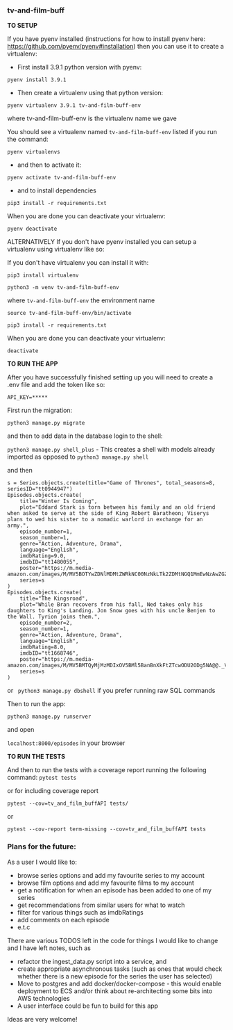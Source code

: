 ### tv-and-film-buff

__TO SETUP__

If you have pyenv installed (instructions for how to install pyenv here: https://github.com/pyenv/pyenv#installation) 
then you can use it to create a virtualenv:

- First install 3.9.1 python version with pyenv:

`pyenv install 3.9.1`

- Then create a virtualenv using that python version:

`pyenv virtualenv 3.9.1 tv-and-film-buff-env`

where tv-and-film-buff-env is the virtualenv name we gave

You should see a virtualenv named `tv-and-film-buff-env` listed if you run the command:

`pyenv virtualenvs`

- and then to activate it:

`pyenv activate tv-and-film-buff-env`

- and to install dependencies

`pip3 install -r requirements.txt`


When you are done you can deactivate your virtualenv:

`pyenv deactivate`


ALTERNATIVELY If you don't have pyenv installed you can setup a virtualenv using virtualenv like so:

If you don't have virtualenv you can install it with:

`pip3 install virtualenv`

`python3 -m venv tv-and-film-buff-env`

where `tv-and-film-buff-env` the environment name

`source tv-and-film-buff-env/bin/activate`

`pip3 install -r requirements.txt`

When you are done you can deactivate your virtualenv:

`deactivate`



__TO RUN THE APP__


After you have successfully finished setting up you will need to create a .env file and add the token like so:

`API_KEY=*****`

First run the migration:

`python3 manage.py migrate`

and then to add data in the database login to the shell:

`python3 manage.py shell_plus` - This creates a shell with models already imported as opposed to `python3 manage.py shell`

and  then

```
s = Series.objects.create(title="Game of Thrones", total_seasons=8, seriesID="tt0944947")
Episodes.objects.create(
    title="Winter Is Coming",
    plot="Eddard Stark is torn between his family and an old friend when asked to serve at the side of King Robert Baratheon; Viserys plans to wed his sister to a nomadic warlord in exchange for an army.",
    episode_number=1,
    season_number=1,
    genre="Action, Adventure, Drama",
    language="English",
    imdbRating=9.0,
    imdbID="tt1480055",
    poster="https://m.media-amazon.com/images/M/MV5BOTYwZDNlMDMtZWRkNC00NzNkLTk2ZDMtNGQ1MmEwNzAwZGZhXkEyXkFqcGdeQXVyMjg2MTMyNTM@._V1_SX300.jpg",
    series=s
)
Episodes.objects.create(
    title="The Kingsroad",
    plot="While Bran recovers from his fall, Ned takes only his daughters to King's Landing. Jon Snow goes with his uncle Benjen to the Wall. Tyrion joins them.",
    episode_number=2,
    season_number=1,
    genre="Action, Adventure, Drama",
    language="English",
    imdbRating=8.0,
    imdbID="tt1668746",
    poster="https://m.media-amazon.com/images/M/MV5BMTQyMjMzMDIxOV5BMl5BanBnXkFtZTcwODU2ODg5NA@@._V1_SX300.jpg",
    series=s
)
```
or ` python3 manage.py dbshell` if you prefer running raw SQL commands

Then to run the app:

`python3 manage.py runserver`

and open 

`localhost:8000/episodes` in your browser



__TO RUN THE TESTS__

And then to run the tests with a coverage report running the following command:
`pytest tests`
 
 or for including coverage report

`pytest --cov=tv_and_film_buffAPI tests/` 

or

`pytest --cov-report term-missing --cov=tv_and_film_buffAPI tests`

### Plans for the future:

As a user I would like to:
- browse series options and add my favourite series to my account
- browse film options and add my favourite films to my account
- get a notification for when an episode has been added to one of my series
- get recommendations from similar users for what to watch
- filter for various things such as imdbRatings
- add comments on each episode
- e.t.c

There are various TODOS left in the code for things I would like to change and I have left notes, such as 
- refactor the ingest_data.py script into a service, and 
- create appropriate asynchronous tasks (such as ones that would check whether 
there is a new episode for the series the user has selected)
- Move to postgres and add docker/docker-compose - this would enable deployment to ECS and/or
think about re-architecting some bits into AWS technologies
- A user interface could be fun to build for this app

Ideas are very welcome!
